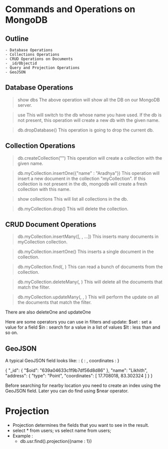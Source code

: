 # Commands and Operations on MongoDB

## Outline

    - Database Operations
    - Collections Operations
    - CRUD Operations on Documents
    - _id/Objectid
    - Query and Projection Operations
    - GeoJSON

## Database Operations

> show dbs
> The above operation will show all the DB on our MongoDB server.

> use <db-name>
> This will switch to the db whose name you have used. If the db is not present,
> this operation will create a new db with the given name.

> db.dropDatabase()
> This operation is going to drop the current db.

## Collection Operations

> db.createCollection("<collection-name>")
> This operation will create a collection with the given name.

> db.myCollection.insertOne({"name" : "Aradhya"})
> This operation will insert a new document in the collection "myCollection".
> If this collection is not present in the db, mongodb will create a fresh collection with this name.

> show collections
> This will list all collections in the db.

> db.myCollection.drop()
> This will delete the collection.

## CRUD Document Operations

> db.myCollection.insertMany([<document-1>, <document-2>, ...])
> This inserts many documents in myCollection collection.

> db.myCollection.insertOne(<document>)
> This inserts a single document in the collection.

> db.myCollection.find(<filter>, <options>)
> This can read a bunch of documents from the collection.

> db.myCollection.deleteMany(<filter>, <options>)
> This will delete all the documents that match the filter.

> db.myCollection.updateMany(<filter>, <update>, <options>)
> This will perform the update on all the documents that match the filter.

There are also deleteOne and updateOne

Here are some operators you can use in filters and update:
$set : set a value for a field
$in : search for a value in a list of values
$lt : less than
and so on.

## GeoJSON

A typical GeoJSON field looks like:
<field> : {<type> : <GeoJSON type>, coordinates : <coordinates>}

{
    "\_id": {
        "$oid": "639a04633c1f9b7df56d8d86"
        },
    "name": "Likhith",
    "address": {
        "type": "Point",
        "coordinates": [
            17.708018,
            83.302324
        ]
    }
}

Before searching for nearby location you need to create an index using the GeoJSON field. Later you can do find using $near operator.

# Projection
- Projection determines the fields that you want to see in the result.
- select * from users; vs select name from users;
- Example :
    - db.usr.find().projection({name : 1})
